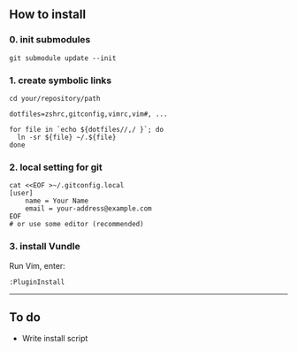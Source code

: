 ## How to install


### 0. init submodules

    git submodule update --init


### 1. create symbolic links

    cd your/repository/path

    dotfiles=zshrc,gitconfig,vimrc,vim#, ...

    for file in `echo ${dotfiles//,/ }`; do
      ln -sr ${file} ~/.${file}
    done


### 2. local setting for git

    cat <<EOF >~/.gitconfig.local
    [user]
    	name = Your Name
    	email = your-address@example.com
    EOF
    # or use some editor (recommended)


### 3. install Vundle

Run Vim, enter:

    :PluginInstall


---
## To do

- Write install script
